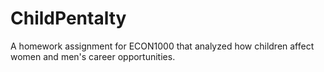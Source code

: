# ChildPentalty
A homework assignment for ECON1000 that analyzed how children affect women and men's career opportunities.
